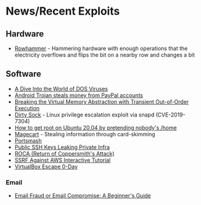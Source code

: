 # News/Recent Exploits

## Hardware
- [Rowhammer](https://www.wired.com/story/rowhammer-ecc-memory-data-hack/) - Hammering hardware with enough operations that the electricity overflows and flips the bit on a nearby row and changes a bit

## Software
- [A Dive Into the World of DOS Viruses](https://blog.benjojo.co.uk/post/dive-into-the-world-of-dos-viruses)
- [Android Trojan steals money from PayPal accounts](https://www.welivesecurity.com/2018/12/11/android-trojan-steals-money-paypal-accounts-2fa/)
- [Breaking the Virtual Memory Abstraction with Transient Out-of-Order Execution](https://foreshadowattack.eu/)
- [Dirty Sock](https://github.com/initstring/dirty_sock) - Linux privilege escalation exploit via snapd (CVE-2019-7304)
- [How to get root on Ubuntu 20.04 by pretending nobody's /home](https://securitylab.github.com/research/Ubuntu-gdm3-accountsservice-LPE)
- [Magecart](https://www.theregister.co.uk/2018/10/09/magecart_payment_card_malware/) - Stealing information through card-skimming
- [Portsmash](https://youtu.be/k6PzjGwyKuY)
- [Public SSH Keys Leaking Private Infra](https://rushter.com/blog/public-ssh-keys/)
- [ROCA (Return of Coppersmith's Attack)](https://bitsdeep.com/posts/analysis-of-the-roca-vulnerability/)
- [SSRF Against AWS Interactive Tutorial](https://application.security/)
- [VirtualBox Escape 0-Day](https://www.reddit.com/r/netsec/comments/9uuvk2/virtualbox_escape_0day/)

### Email
- [Email Fraud or Email Compromise: A Beginner's Guide](https://chris.partridge.tech/2020/email-fraud-or-email-compromise-beginners-guide/)
